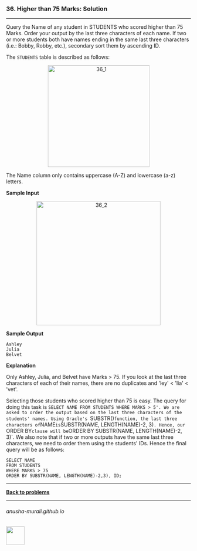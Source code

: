 ### 36. Higher than 75 Marks: Solution

---
 Query the Name of any student in STUDENTS who scored higher than 75 Marks. Order your output by the last three characters of each name. If two or more students both have names ending in the same last three characters (i.e.: Bobby, Robby, etc.), 
 secondary sort them by ascending ID.
 
The `STUDENTS` table is described as follows:

<p align="center">
<img width="277" alt="36_1" src="https://github.com/user-attachments/assets/405a7322-3677-4a08-ae05-6f9e42c8b883" />
</p>

The Name column only contains uppercase (A-Z) and lowercase (a-z) letters.

**Sample Input**

<p align="center">
<img width="338" alt="36_2" src="https://github.com/user-attachments/assets/81576432-35f9-4621-96d7-2857bc5c53fe" />
</p>

**Sample Output**

```
Ashley
Julia
Belvet
```

**Explanation**

Only Ashley, Julia, and Belvet have Marks > 75. If you look at the last three characters of each of their names, 
there are no duplicates and 'ley' < 'lia' < 'vet'.


Selecting those students who scored higher than 75 is easy. The query for doing this task is `SELECT NAME FROM STUDENTS WHERE MARKS > 5'. We are asked to order the output based on the last three characters of the students' names. Using Oracle's `SUBSTR()` function, the last three characters of `NAME` is `SUBSTR(NAME, LENGTH(NAME)-2, 3)`. Hence, our `ORDER BY` clause will be `ORDER BY SUBSTR(NAME, LENGTH(NAME)-2, 3)`. We also note that if two or more outputs have the same last three characters, we need to order them using the students' IDs. Hence the final query will be as follows:

```
SELECT NAME 
FROM STUDENTS
WHERE MARKS > 75
ORDER BY SUBSTR(NAME, LENGTH(NAME)-2,3), ID;
```

---

**[Back to problems](./problems.md)**

* * *
###### anusha-murali.github.io

<img src="https://github.com/anusha-murali/anusha-murali.github.io/assets/111596338/639243aa-2857-4595-a65a-7852762bb002" width="50" height="50"/>
